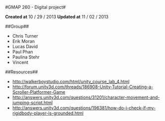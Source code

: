 #GMAP 260 - Digital project#

**Created at**
10 / 29 / 2013
**Updated at**
11 / 02 / 2013

##Group##

 * Chris Turner
 * Erik Moran
 * Lucas David
 * Paul Phan
 * Paulina Stehr
 * Vincent

##Resources##

 * http://walkerboystudio.com/html/unity_course_lab_4.html
 * http://forum.unity3d.com/threads/186908-Unity-Tutorial-Creating-a-Scroller-Platformer-Game
 * http://answers.unity3d.com/questions/31201/character-movement-and-jumping-script.html
 * http://answers.unity3d.com/questions/196381/how-do-i-check-if-my-rigidbody-player-is-grounded.html